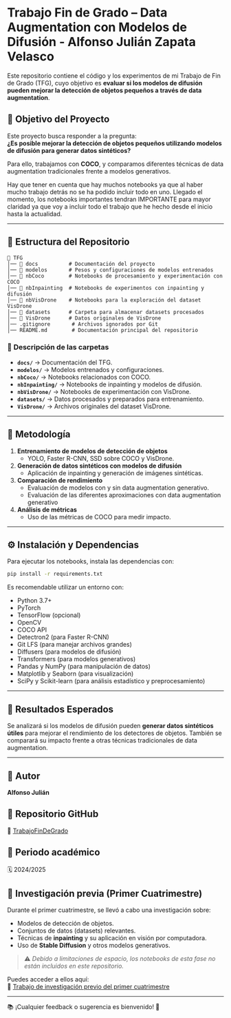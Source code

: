 # Trabajo Fin de Grado – Data Augmentation con Modelos de Difusión - Alfonso Julián Zapata Velasco

Este repositorio contiene el código y los experimentos de mi Trabajo de Fin de Grado (TFG), cuyo objetivo es **evaluar si los modelos de difusión pueden mejorar la detección de objetos pequeños a través de data augmentation**.

## 📌 Objetivo del Proyecto
Este proyecto busca responder a la pregunta:  
**¿Es posible mejorar la detección de objetos pequeños utilizando modelos de difusión para generar datos sintéticos?**  

Para ello, trabajamos con **COCO**, y comparamos diferentes técnicas de data augmentation tradicionales frente a modelos generativos.

Hay que tener en cuenta que hay muchos notebooks ya que al haber mucho trabajo detrás no se ha podido incluir todo en uno. Llegado el momento, los notebooks importantes tendran IMPORTANTE<nombre> para mayor claridad ya que voy a incluir todo el trabajo que he hecho desde el inicio hasta la actualidad.

---

## 📂 Estructura del Repositorio

```
📁 TFG
│── 📁 docs          # Documentación del proyecto
│── 📁 modelos       # Pesos y configuraciones de modelos entrenados
│── 📁 nbCoco        # Notebooks de procesamiento y experimentación con COCO
│── 📁 nbInpainting  # Notebooks de experimentos con inpainting y difusión
│── 📁 nbVisDrone    # Notebooks para la exploración del dataset VisDrone
│── 📁 datasets      # Carpeta para almacenar datasets procesados
│── 📁 VisDrone      # Datos originales de VisDrone
│── .gitignore       # Archivos ignorados por Git
│── README.md        # Documentación principal del repositorio
```

### 📂 **Descripción de las carpetas**
- **`docs/`** → Documentación del TFG.
- **`modelos/`** → Modelos entrenados y configuraciones.
- **`nbCoco/`** → Notebooks relacionados con COCO.
- **`nbInpainting/`** → Notebooks de inpainting y modelos de difusión.
- **`nbVisDrone/`** → Notebooks de experimentación con VisDrone.
- **`datasets/`** → Datos procesados y preparados para entrenamiento.
- **`VisDrone/`** → Archivos originales del dataset VisDrone.

---

## 🔬 Metodología

1. **Entrenamiento de modelos de detección de objetos**  
   - YOLO, Faster R-CNN, SSD sobre COCO y VisDrone.
2. **Generación de datos sintéticos con modelos de difusión**  
   - Aplicación de inpainting y generación de imágenes sintéticas.
3. **Comparación de rendimiento**  
   - Evaluación de modelos con y sin data augmentation generativo.
   - Evaluación de las diferentes aproximaciones con data augmentation generativo
4. **Análisis de métricas**  
   - Uso de las métricas de COCO para medir impacto.

---

## ⚙️ Instalación y Dependencias

Para ejecutar los notebooks, instala las dependencias con:

```bash
pip install -r requirements.txt
```

Es recomendable utilizar un entorno con:
- Python 3.7+
- PyTorch
- TensorFlow (opcional)
- OpenCV
- COCO API
- Detectron2 (para Faster R-CNN)
- Git LFS (para manejar archivos grandes)
- Diffusers (para modelos de difusión)
- Transformers (para modelos generativos)
- Pandas y NumPy (para manipulación de datos)
- Matplotlib y Seaborn (para visualización)
- SciPy y Scikit-learn (para análisis estadístico y preprocesamiento)

---

## 📀 Resultados Esperados
Se analizará si los modelos de difusión pueden **generar datos sintéticos útiles** para mejorar el rendimiento de los detectores de objetos. También se comparará su impacto frente a otras técnicas tradicionales de data augmentation.

---
## 📌 **Autor**  
**Alfonso Julián**  

## 📂 **Repositorio GitHub**  
🔗 [TrabajoFinDeGrado](https://github.com/AlfonsoJulian/TFG)  

## 📅 **Periodo académico**  
🗓️ 2024/2025  

## 📑 **Investigación previa (Primer Cuatrimestre)**  
Durante el primer cuatrimestre, se llevó a cabo una investigación sobre:  
- Modelos de detección de objetos.  
- Conjuntos de datos (datasets) relevantes.  
- Técnicas de **inpainting** y su aplicación en visión por computadora.  
- Uso de **Stable Diffusion** y otros modelos generativos.  

> ⚠️ *Debido a limitaciones de espacio, los notebooks de esta fase no están incluidos en este repositorio.*  

Puedes acceder a ellos aquí:  
🔗 [Trabajo de investigación previo del primer cuatrimestre](https://github.com/AlfonsoJulian/TrabajoPrimerCuatriTFG)  

---

📚 ¡Cualquier feedback o sugerencia es bienvenido! 🚀